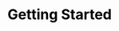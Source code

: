 # <font color=Black>Getting Started</font>

<script language="javascript">document.location='getaWalletAddress.html'</script>



<br/>
<br/>
<br/>